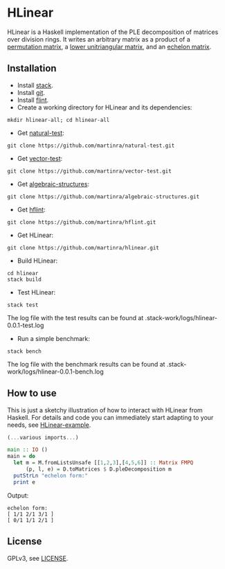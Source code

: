 # HLinear

HLinear is a Haskell implementation of the PLE decomposition of matrices over division rings.
It writes an arbitrary matrix as a product of a [permutation matrix](https://en.wikipedia.org/wiki/Permutation_matrix), a [lower unitriangular matrix](https://en.wikipedia.org/wiki/Triangular_matrix#Unitriangular_matrix), and an [echelon matrix](https://en.wikipedia.org/wiki/Row_echelon_form).

## Installation

* Install [stack](https://haskellstack.org).
* Install [git](https://git-scm.com).
* Install [flint](https://flintlib.org).
* Create a working directory for HLinear and its dependencies:
```
mkdir hlinear-all; cd hlinear-all
```
* Get [natural-test](https://github.com/martinra/natural-test):
```
git clone https://github.com/martinra/natural-test.git
```
* Get [vector-test](https://github.com/martinra/vector-test):
```
git clone https://github.com/martinra/vector-test.git
```
* Get [algebraic-structures](https://github.com/martinra/algebraic-structures):
```
git clone https://github.com/martinra/algebraic-structures.git
```
* Get [hflint](https://github.com/martinra/hflint):
```
git clone https://github.com/martinra/hflint.git
```
* Get HLinear:
```
git clone https://github.com/martinra/hlinear.git
```
* Build HLinear:
```
cd hlinear
stack build
```
* Test HLinear:
```
stack test
```
The log file with the test results can be found at .stack-work/logs/hlinear-0.0.1-test.log

* Run a simple benchmark:
```
stack bench
```
The log file with the benchmark results can be found at .stack-work/logs/hlinear-0.0.1-bench.log

## How to use

This is just a sketchy illustration of how to interact with HLinear from Haskell.
For details and code you can immediately start adapting to your needs, see [HLinear-example](https://github.com/aghitza/hlinear-example).

```haskell
(...various imports...)

main :: IO ()
main = do
  let m = M.fromListsUnsafe [[1,2,3],[4,5,6]] :: Matrix FMPQ
      (p, l, e) = D.toMatrices $ D.pleDecomposition m
  putStrLn "echelon form:"
  print e
```

Output:
```
echelon form:
[ 1/1 2/1 3/1 ]
[ 0/1 1/1 2/1 ]
```


## License

GPLv3, see [LICENSE](LICENSE).
